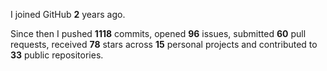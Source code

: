 I joined GitHub **2** years ago.

Since then I pushed **1118** commits, opened **96** issues, submitted **60** pull requests, received **78** stars across **15** personal projects and contributed to **33** public repositories.

